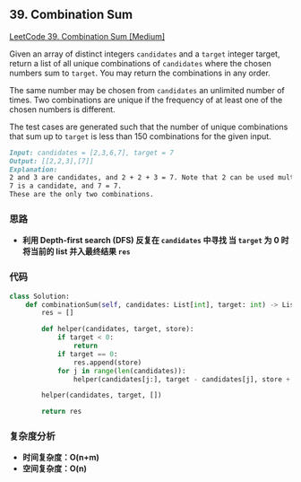 ## **39. Combination Sum**

[LeetCode 39. Combination Sum [Medium]](https://leetcode.com/problems/combination-sum/description/)

Given an array of distinct integers `candidates` and a `target` integer target, return a list of all unique combinations of `candidates` where the chosen numbers sum to `target`. You may return the combinations in any order.

The same number may be chosen from `candidates` an unlimited number of times. Two combinations are unique if the
frequency
 of at least one of the chosen numbers is different.

The test cases are generated such that the number of unique combinations that sum up to `target` is less than 150 combinations for the given input.

```markdown
Input: candidates = [2,3,6,7], target = 7
Output: [[2,2,3],[7]]
Explanation:
2 and 3 are candidates, and 2 + 2 + 3 = 7. Note that 2 can be used multiple times.
7 is a candidate, and 7 = 7.
These are the only two combinations.
```

### **思路**
* **利用 Depth-first search (DFS) 反复在 `candidates` 中寻找 当 `target` 为 0 时将当前的 list 并入最终结果 `res`**

### **代码**

``` python
class Solution:
    def combinationSum(self, candidates: List[int], target: int) -> List[List[int]]:
        res = []

        def helper(candidates, target, store):
            if target < 0:
                return
            if target == 0:
                res.append(store)
            for j in range(len(candidates)):
                helper(candidates[j:], target - candidates[j], store + [candidates[j]])

        helper(candidates, target, [])

        return res
```
### **复杂度分析**
* **时间复杂度：O(n+m)**
* **空间复杂度：O(n)**
